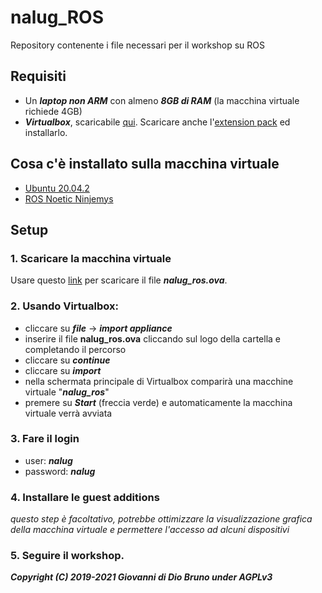 # nalug_ROS
Repository contenente i file necessari per il workshop su ROS


## Requisiti
* Un ***laptop non ARM*** con almeno ***8GB di RAM*** (la macchina virtuale richiede 4GB)
* ***Virtualbox***, scaricabile [qui](https://www.virtualbox.org/wiki/Downloads). Scaricare anche l'[extension pack](https://download.virtualbox.org/virtualbox/6.1.20/Oracle_VM_VirtualBox_Extension_Pack-6.1.20.vbox-extpack) ed installarlo.

## Cosa c'è installato sulla macchina virtuale
* [Ubuntu 20.04.2](http://releases.ubuntu.com/20.04/)
* [ROS Noetic Ninjemys](http://wiki.ros.org/noetic)

## Setup
### 1. Scaricare la macchina virtuale
Usare questo [link](https://mega.nz/file/l4FSlZ5K#1FbpIkEpJxTgaFDWu8QHABk-hMYbi_JZz3_7q-u0YEw) per scaricare il file ***nalug_ros.ova***.

### 2. Usando Virtualbox:
* cliccare su ***file*** -> ***import appliance***
* inserire il file **nalug_ros.ova** cliccando sul logo della cartella e completando il percorso
* cliccare su ***continue***
* cliccare su ***import***
* nella schermata principale di Virtualbox comparirà una macchine virtuale "***nalug_ros***"
* premere su ***Start*** (freccia verde) e automaticamente la macchina virtuale verrà avviata

### 3. Fare il login
* user: ***nalug***
* password: ***nalug***

### 4. Installare le **guest additions**<br>
_questo step è facoltativo, potrebbe ottimizzare la visualizzazione grafica della macchina virtuale e permettere l'accesso ad alcuni dispositivi_

### 5. Seguire il workshop.




***Copyright (C) 2019-2021 Giovanni di Dio Bruno under AGPLv3***
